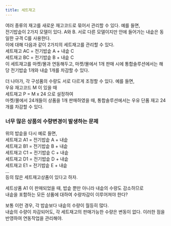 ```yaml
---
title: 세트재고
---
```


여러 종류의 재고를 새로운 재고코드로 묶어서 관리할 수 있다. 예를 들면,  
전기밥솥이 2가지 모델이 있다. A와 B. 서로 다른 모델이지만 안에 들어가는 내솥은 동일한 규격 C를 사용한다.  
이에 대해 다음과 같이 2가지의 세트재고를 관리할 수 있다.  
세트재고 AC = 전기밥솥 A + 내솥 C  
세트재고 BC = 전기밥솥 B + 내솥 C  
이 세트재고를 마켓/몰과 연동해두고, 마켓/몰에서 1개 판매 시에 통합솔루션에서는 해당 전기밥솥 1개와 내솥 1개를 차감할 수 있다. 

더 나아가, 각 구성품의 수량도 서로 다르게 조정할 수 있다. 예를 들면,  
우유 재고코드 M 이 있을 때  
세트재고 P = M x 24 으로 설정하여  
마켓/몰에서 24개들이 상품을 1개 판매하였을 때, 통합솔루션에서는 우유 단품 재고 24개를 차감할 수 있다. 



### 너무 많은 상품의 수량변경이 발생하는 문제

위의 밥솥을 다시 예로 들면,  
세트재고 A1 = 전기밥솥 A + 내솥  
세트재고 B1 = 전기밥솥 B + 내솥  
세트재고 C1 = 전기밥솥 C + 내솥  
세트재고 D1 = 전기밥솥 D + 내솥  
세트재고 E1 = 전기밥솥 E + 내솥  
...  
등의 많은 세트재고상품이 있다고 하자.  

세트상품 A1 이 판매되었을 때, 밥솥 뿐만 아니라 내솥의 수량도 감소하므로  
내솥을 포함하는 모든 상품에 대하여 수량차감이 이루어져야 한다?  

보통 이런 경우, 각 밥솥보다 내솥의 수량이 월등히 많다.  
내솥의 수량이 차감되어도, 각 세트재고의 판매가능한 수량은 변동이 없다. 
이러한 점을 반영하여 연동작업을 관리해야.